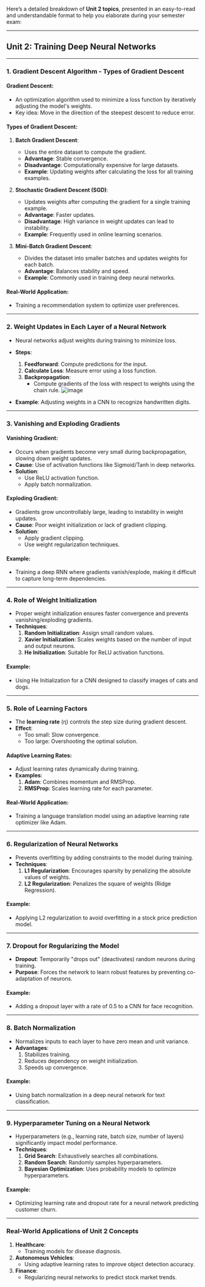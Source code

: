 Here’s a detailed breakdown of **Unit 2 topics**, presented in an easy-to-read and understandable format to help you elaborate during your semester exam:

---

## **Unit 2: Training Deep Neural Networks**

---

### **1. Gradient Descent Algorithm - Types of Gradient Descent**
#### **Gradient Descent**:
- An optimization algorithm used to minimize a loss function by iteratively adjusting the model's weights.
- Key idea: Move in the direction of the steepest descent to reduce error.

#### **Types of Gradient Descent**:
1. **Batch Gradient Descent**:
   - Uses the entire dataset to compute the gradient.
   - **Advantage**: Stable convergence.
   - **Disadvantage**: Computationally expensive for large datasets.
   - **Example**: Updating weights after calculating the loss for all training examples.

2. **Stochastic Gradient Descent (SGD)**:
   - Updates weights after computing the gradient for a single training example.
   - **Advantage**: Faster updates.
   - **Disadvantage**: High variance in weight updates can lead to instability.
   - **Example**: Frequently used in online learning scenarios.

3. **Mini-Batch Gradient Descent**:
   - Divides the dataset into smaller batches and updates weights for each batch.
   - **Advantage**: Balances stability and speed.
   - **Example**: Commonly used in training deep neural networks.

#### **Real-World Application**:
- Training a recommendation system to optimize user preferences.

---

### **2. Weight Updates in Each Layer of a Neural Network**
- Neural networks adjust weights during training to minimize loss.
- **Steps**:
  1. **Feedforward**: Compute predictions for the input.
  2. **Calculate Loss**: Measure error using a loss function.
  3. **Backpropagation**:
     - Compute gradients of the loss with respect to weights using the chain rule.
![image](https://github.com/user-attachments/assets/af4b594c-7885-4fd2-b02a-a27e429828bc)

- **Example**: Adjusting weights in a CNN to recognize handwritten digits.

---

### **3. Vanishing and Exploding Gradients**
#### **Vanishing Gradient**:
- Occurs when gradients become very small during backpropagation, slowing down weight updates.
- **Cause**: Use of activation functions like Sigmoid/Tanh in deep networks.
- **Solution**:
  - Use ReLU activation function.
  - Apply batch normalization.

#### **Exploding Gradient**:
- Gradients grow uncontrollably large, leading to instability in weight updates.
- **Cause**: Poor weight initialization or lack of gradient clipping.
- **Solution**:
  - Apply gradient clipping.
  - Use weight regularization techniques.

#### **Example**:
- Training a deep RNN where gradients vanish/explode, making it difficult to capture long-term dependencies.

---

### **4. Role of Weight Initialization**
- Proper weight initialization ensures faster convergence and prevents vanishing/exploding gradients.
- **Techniques**:
  1. **Random Initialization**: Assign small random values.
  2. **Xavier Initialization**: Scales weights based on the number of input and output neurons.
  3. **He Initialization**: Suitable for ReLU activation functions.

#### **Example**:
- Using He Initialization for a CNN designed to classify images of cats and dogs.

---

### **5. Role of Learning Factors**
- The **learning rate** (η) controls the step size during gradient descent.
- **Effect**:
  - Too small: Slow convergence.
  - Too large: Overshooting the optimal solution.

#### **Adaptive Learning Rates**:
- Adjust learning rates dynamically during training.
- **Examples**:
  1. **Adam**: Combines momentum and RMSProp.
  2. **RMSProp**: Scales learning rate for each parameter.

#### **Real-World Application**:
- Training a language translation model using an adaptive learning rate optimizer like Adam.

---

### **6. Regularization of Neural Networks**
- Prevents overfitting by adding constraints to the model during training.
- **Techniques**:
  1. **L1 Regularization**: Encourages sparsity by penalizing the absolute values of weights.
  2. **L2 Regularization**: Penalizes the square of weights (Ridge Regression).

#### **Example**:
- Applying L2 regularization to avoid overfitting in a stock price prediction model.

---

### **7. Dropout for Regularizing the Model**
- **Dropout**: Temporarily "drops out" (deactivates) random neurons during training.
- **Purpose**: Forces the network to learn robust features by preventing co-adaptation of neurons.

#### **Example**:
- Adding a dropout layer with a rate of 0.5 to a CNN for face recognition.

---

### **8. Batch Normalization**
- Normalizes inputs to each layer to have zero mean and unit variance.
- **Advantages**:
  1. Stabilizes training.
  2. Reduces dependency on weight initialization.
  3. Speeds up convergence.

#### **Example**:
- Using batch normalization in a deep neural network for text classification.

---

### **9. Hyperparameter Tuning on a Neural Network**
- Hyperparameters (e.g., learning rate, batch size, number of layers) significantly impact model performance.
- **Techniques**:
  1. **Grid Search**: Exhaustively searches all combinations.
  2. **Random Search**: Randomly samples hyperparameters.
  3. **Bayesian Optimization**: Uses probability models to optimize hyperparameters.

#### **Example**:
- Optimizing learning rate and dropout rate for a neural network predicting customer churn.

---

### **Real-World Applications of Unit 2 Concepts**
1. **Healthcare**:
   - Training models for disease diagnosis.
2. **Autonomous Vehicles**:
   - Using adaptive learning rates to improve object detection accuracy.
3. **Finance**:
   - Regularizing neural networks to predict stock market trends.
